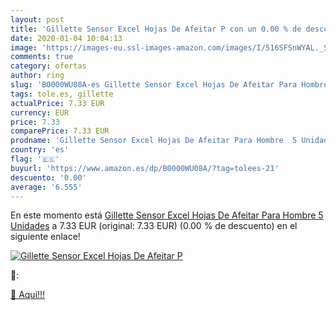 ```yaml
---
layout: post
title: 'Gillette Sensor Excel Hojas De Afeitar P con un 0.00 % de descuento'
date: 2020-01-04 10:04:13
image: 'https://images-eu.ssl-images-amazon.com/images/I/516SFSnWYAL._SL200_.jpg'
comments: true
category: ofertas
author: ring
slug: 'B0000WU08A-es Gillette Sensor Excel Hojas De Afeitar Para Hombre 5 Unidades'
tags: tole.es, gillette
actualPrice: 7.33 EUR
currency: EUR
price: 7.33
comparePrice: 7.33 EUR
prodname: 'Gillette Sensor Excel Hojas De Afeitar Para Hombre  5 Unidades'
country: 'es'
flag: '🇪🇸'
buyurl: 'https://www.amazon.es/dp/B0000WU08A/?tag=tolees-21'
descuento: '0.00'
average: '6.555'
---
```


En este momento está [Gillette Sensor Excel Hojas De Afeitar Para Hombre  5 Unidades](https://www.amazon.es/dp/B0000WU08A/?tag=tolees-21) a 7.33 EUR (original: 7.33 EUR) (0.00 %  de descuento) en el siguiente enlace!

[![Gillette Sensor Excel Hojas De Afeitar P](https://images-eu.ssl-images-amazon.com/images/I/516SFSnWYAL._SL200_.jpg)](https://www.amazon.es/dp/B0000WU08A/?tag=tolees-21)

🔎:


[🛒 Aquí!!!](https://www.amazon.es/dp/B0000WU08A/?tag=tolees-21)
